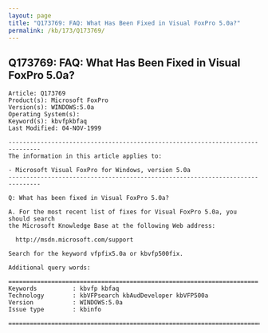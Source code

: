 ```yaml
---
layout: page
title: "Q173769: FAQ: What Has Been Fixed in Visual FoxPro 5.0a?"
permalink: /kb/173/Q173769/
---
```


## Q173769: FAQ: What Has Been Fixed in Visual FoxPro 5.0a?

	Article: Q173769
	Product(s): Microsoft FoxPro
	Version(s): WINDOWS:5.0a
	Operating System(s): 
	Keyword(s): kbvfpkbfaq
	Last Modified: 04-NOV-1999
	
	-------------------------------------------------------------------------------
	The information in this article applies to:
	
	- Microsoft Visual FoxPro for Windows, version 5.0a 
	-------------------------------------------------------------------------------
	
	Q: What has been fixed in Visual FoxPro 5.0a?
	
	A. For the most recent list of fixes for Visual FoxPro 5.0a, you should search 
	the Microsoft Knowledge Base at the following Web address:
	
	  http://msdn.microsoft.com/support
	
	Search for the keyword vfpfix5.0a or kbvfp500fix.
	
	Additional query words:
	
	======================================================================
	Keywords          : kbvfp kbfaq
	Technology        : kbVFPsearch kbAudDeveloper kbVFP500a
	Version           : WINDOWS:5.0a
	Issue type        : kbinfo
	
	=============================================================================
	
